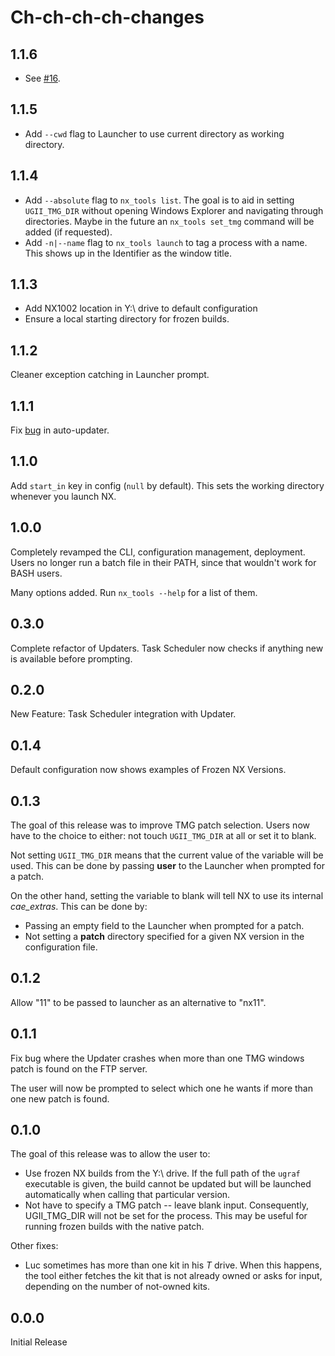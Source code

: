 # Ch-ch-ch-ch-changes

## 1.1.6

-  See [#16](https://github.com/beselim/nx_tools/issues/16).

## 1.1.5

- Add `--cwd` flag to Launcher to use current directory as working directory.

## 1.1.4

- Add `--absolute` flag to `nx_tools list`. The goal is to aid in setting `UGII_TMG_DIR` without opening Windows Explorer and navigating through directories. Maybe in the future an `nx_tools set_tmg` command will be added (if requested).
- Add `-n|--name` flag to `nx_tools launch` to tag a process with a name. This shows up in the Identifier as the window title.

## 1.1.3

- Add NX1002 location in Y:\ drive to default configuration
- Ensure a local starting directory for frozen builds.

## 1.1.2

Cleaner exception catching in Launcher prompt.

## 1.1.1

Fix [bug](https://github.com/beselim/nx_tools/issues/13) in auto-updater.

## 1.1.0

Add `start_in` key in config (`null` by default). This sets the working directory whenever you launch NX. 

## 1.0.0

Completely revamped the CLI, configuration management, deployment. Users no longer run a batch file in their PATH, since that wouldn't work for BASH users. 

Many options added. Run `nx_tools --help` for a list of them. 

## 0.3.0

Complete refactor of Updaters. Task Scheduler now checks if anything new is available before prompting. 

## 0.2.0

New Feature: Task Scheduler integration with Updater.


## 0.1.4

Default configuration now shows examples of Frozen NX Versions.

## 0.1.3

The goal of this release was to improve TMG patch selection. Users now have to the choice to either: not touch `UGII_TMG_DIR` at all or set it to blank. 

Not setting `UGII_TMG_DIR` means that the current value of the variable will be used. This can be done by passing **user** to the Launcher when prompted for a patch. 

On the other hand, setting the variable to blank will tell NX to use its internal *cae_extras*. This can be done by:
* Passing an empty field to the Launcher when prompted for a patch. 
* Not setting a **patch** directory specified for a given NX version in the configuration file. 

## 0.1.2

Allow "11" to be passed to launcher as an alternative to "nx11".

## 0.1.1

Fix bug where the Updater crashes when more than one TMG windows patch is found on the FTP server. 

The user will now be prompted to select which one he wants if more than one new patch is found.
 
## 0.1.0

The goal of this release was to allow the user to:

* Use frozen NX builds from the Y:\ drive. If the full path of the 
`ugraf` executable is given, the build cannot be updated but will
be launched automatically when calling that particular version. 
* Not have to specify a TMG patch -- leave blank input. Consequently, 
UGII_TMG_DIR will not be set for the process. This may be useful for running 
frozen builds with the native patch.

Other fixes:
* Luc sometimes has more than one kit in his *T* drive. When this happens, the
tool either fetches the kit that is not already owned or asks for input, depending
on the number of not-owned kits. 

## 0.0.0

Initial Release